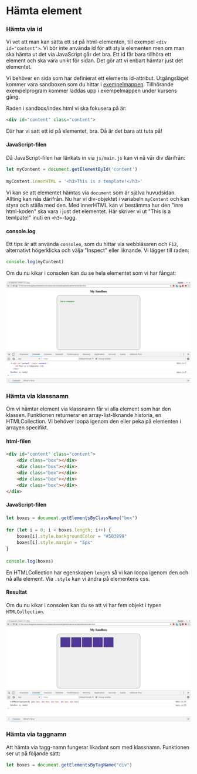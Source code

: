 Hämta element
==================================

### Hämta via id

Vi vet att man kan sätta ett `id` på html-elementen, till exempel `<div id="content">`. Vi bör inte använda id för att styla elementen men om man ska hämta ut det via JavaScript går det bra. Ett id får bara tillhöra ett element och ska vara unikt för sidan. Det gör att vi enbart hämtar just det elementet.

Vi behöver en sida som har definierat ett elements id-attribut. Utgångsläget kommer vara sandboxen som du hittar i [exempelmappen](https://github.com/dbwebb-se/javascript1/tree/master/example/sandbox). Tillhörande exempelprogram kommer laddas upp i exempelmappen under kursens gång.

Raden i sandbox/index.html vi ska fokusera på är:

```html
<div id="content" class="content">
```

Där har vi satt ett id på elementet, bra. Då är det bara att tuta på!



#### JavaScript-filen

Då JavaScript-filen har länkats in via `js/main.js` kan vi nå vår div därifrån:

```javascript
let myContent = document.getElementById('content')

myContent.innerHTML = '<h3>This is a template!</h3>'
```

Vi kan se att elementet hämtas via `document` som är själva huvudsidan. Allting kan nås därifrån. Nu har vi div-objektet i variabeln `myContent` och kan styra och ställa med den. Med innerHTML kan vi bestämma hur den "inre html-koden" ska vara i just det elementet. Här skriver vi ut "This is a temlpate!" inuti en `<h3>`-tagg.



#### console.log

Ett tips är att använda `consolen`, som du hittar via webbläsaren och `F12`, alternativt högerklicka och välja "Inspect" eller liknande. Vi lägger till raden:

```js
console.log(myContent)
```

Om du nu kikar i consolen kan du se hela elementet som vi har fångat:

![Utskriften i consolen](../img/consolelog1.png)



### Hämta via klassnamn

Om vi hämtar element via klassnamn får vi alla element som har den klassen. Funktionen returnerar en array-list-liknande historia, en HTMLCollection. Vi behöver loopa igenom den eller peka på elementen i arrayen specifikt.



#### html-filen

```html
<div id="content" class="content">
    <div class="box"></div>
    <div class="box"></div>
    <div class="box"></div>
    <div class="box"></div>
    <div class="box"></div>
</div>
```



#### JavaScript-filen

```js
let boxes = document.getElementsByClassName("box")

for (let i = 0; i < boxes.length; i++) {
    boxes[i].style.backgroundColor = "#503899"
    boxes[i].style.margin = "5px"
}

console.log(boxes)
```

En HTMLCollection har egenskapen `length` så vi kan loopa igenom den och nå alla element. Via `.style` kan vi ändra på elementens css.



#### Resultat

Om du nu kikar i consolen kan du se att vi har fem objekt i typen `HTMLCollection`.

![element hämtade via klassnamn](../img/classname.png)



### Hämta via taggnamn

Att hämta via tagg-namn fungerar likadant som med klassnamn. Funktionen ser ut på följande sätt:

```js
let boxes = document.getElementsByTagName("div")
```
